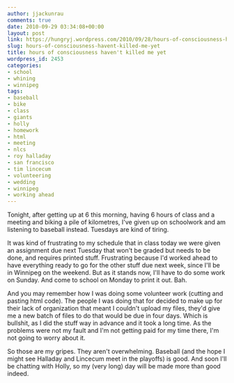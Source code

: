 ```yaml
---
author: jjackunrau
comments: true
date: 2010-09-29 03:34:08+00:00
layout: post
link: https://hungryj.wordpress.com/2010/09/28/hours-of-consciousness-havent-killed-me-yet/
slug: hours-of-consciousness-havent-killed-me-yet
title: hours of consciousness haven't killed me yet
wordpress_id: 2453
categories:
- school
- whining
- winnipeg
tags:
- baseball
- bike
- class
- giants
- holly
- homework
- html
- meeting
- nlcs
- roy halladay
- san francisco
- tim lincecum
- volunteering
- wedding
- winnipeg
- working ahead
---
```


Tonight, after getting up at 6 this morning, having 6 hours of class and a meeting and biking a pile of kilometres, I've given up on schoolwork and am listening to baseball instead. Tuesdays are kind of tiring.

It was kind of frustrating to my schedule that in class today we were given an assignment due next Tuesday that won't be graded but needs to be done, and requires printed stuff. Frustrating because I'd worked ahead to have everything ready to go for the other stuff due next week, since I'll be in Winnipeg on the weekend. But as it stands now, I'll have to do some work on Sunday. And come to school on Monday to print it out. Bah.

And you may remember how I was doing some volunteer work (cutting and pasting html code). The people I was doing that for decided to make up for their lack of organization that meant I couldn't upload my files, they'd give me a new batch of files to do that would be due in four days. Which is bullshit, as I did the stuff way in advance and it took a long time. As the problems were not my fault and I'm not getting paid for my time there, I'm not going to worry about it.

So those are my gripes. They aren't overwhelming. Baseball (and the hope I might see Halladay and Lincecum meet  in the playoffs) is good. And soon I'll be chatting with Holly, so my (very long) day will be made more than good indeed.
